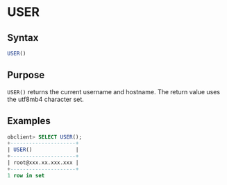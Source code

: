 # USER

## Syntax

```sql
USER()
```

## Purpose

`USER()` returns the current username and hostname. The return value uses the utf8mb4 character set.

## Examples

```sql
obclient> SELECT USER();
+---------------------+
| USER()              |
+---------------------+
| root@xxx.xx.xxx.xxx |
+---------------------+
1 row in set
```
